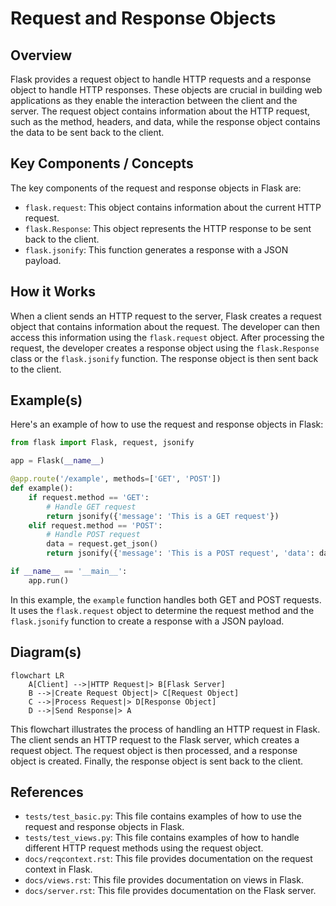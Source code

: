 # Request and Response Objects
## Overview
Flask provides a request object to handle HTTP requests and a response object to handle HTTP responses. These objects are crucial in building web applications as they enable the interaction between the client and the server. The request object contains information about the HTTP request, such as the method, headers, and data, while the response object contains the data to be sent back to the client.

## Key Components / Concepts
The key components of the request and response objects in Flask are:
- `flask.request`: This object contains information about the current HTTP request.
- `flask.Response`: This object represents the HTTP response to be sent back to the client.
- `flask.jsonify`: This function generates a response with a JSON payload.

## How it Works
When a client sends an HTTP request to the server, Flask creates a request object that contains information about the request. The developer can then access this information using the `flask.request` object. After processing the request, the developer creates a response object using the `flask.Response` class or the `flask.jsonify` function. The response object is then sent back to the client.

## Example(s)
Here's an example of how to use the request and response objects in Flask:
```python
from flask import Flask, request, jsonify

app = Flask(__name__)

@app.route('/example', methods=['GET', 'POST'])
def example():
    if request.method == 'GET':
        # Handle GET request
        return jsonify({'message': 'This is a GET request'})
    elif request.method == 'POST':
        # Handle POST request
        data = request.get_json()
        return jsonify({'message': 'This is a POST request', 'data': data})

if __name__ == '__main__':
    app.run()
```
In this example, the `example` function handles both GET and POST requests. It uses the `flask.request` object to determine the request method and the `flask.jsonify` function to create a response with a JSON payload.

## Diagram(s)
```mermaid
flowchart LR
    A[Client] -->|HTTP Request|> B[Flask Server]
    B -->|Create Request Object|> C[Request Object]
    C -->|Process Request|> D[Response Object]
    D -->|Send Response|> A
```
This flowchart illustrates the process of handling an HTTP request in Flask. The client sends an HTTP request to the Flask server, which creates a request object. The request object is then processed, and a response object is created. Finally, the response object is sent back to the client.

## References
- `tests/test_basic.py`: This file contains examples of how to use the request and response objects in Flask.
- `tests/test_views.py`: This file contains examples of how to handle different HTTP request methods using the request object.
- `docs/reqcontext.rst`: This file provides documentation on the request context in Flask.
- `docs/views.rst`: This file provides documentation on views in Flask.
- `docs/server.rst`: This file provides documentation on the Flask server.